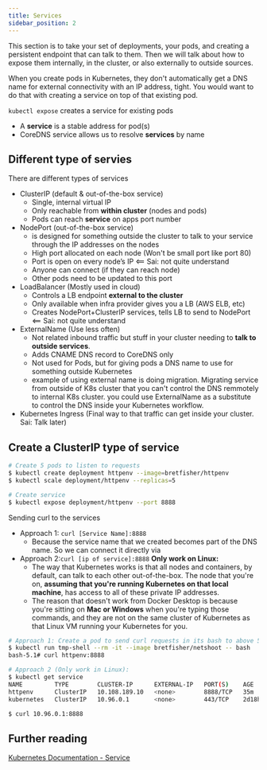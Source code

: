 ```yaml
---
title: Services
sidebar_position: 2
---
```


This section is to take your set of deployments, your pods, and creating a persistent endpoint that can talk to them. Then we will talk about how to expose them internally, in the cluster, or also externally to outside sources.

When you create pods in Kubernetes, they don't automatically get a DNS name for external connectivity with an IP address, tight. You would want to do that with creating a service on top of that existing pod.

`kubectl expose` creates a service for existing pods
- A **service** is a stable address for pod(s)
- CoreDNS service allows us to resolve **services** by name

## Different type of servies

There are different types of services
- ClusterIP (default & out-of-the-box service)
    - Single, internal virtual IP
    - Only reachable from **within cluster** (nodes and pods)
    - Pods can reach **service** on apps port number
- NodePort (out-of-the-box service)
    - is designed for something outside the cluster to talk to your service through the IP addresses on the nodes
    - High port allocated on each node (Won't be small port like port 80)
    - Port is open on every node’s IP <== Sai: not quite understand
    - Anyone can connect (if they can reach node)
    - Other pods need to be updated to this port
- LoadBalancer (Mostly used in cloud)
    - Controls a LB endpoint **external to the cluster**
    - Only available when infra provider gives you a LB (AWS ELB, etc)
    - Creates NodePort+ClusterIP services, tells LB to send to NodePort  <== Sai: not quite understand
- ExternalName (Use less often)
    - Not related inbound traffic but stuff in your cluster needing to **talk to outside services**.
    - Adds CNAME DNS record to CoreDNS only
    - Not used for Pods, but for giving pods a DNS name to use for something outside Kubernetes
    - example of using external name is doing migration. Migrating service from outside of K8s cluster that you can't control the DNS remmotely to internal K8s cluster. you could use ExternalName as a substitute to control the DNS inside your Kubernetes workflow.
- Kubernetes Ingress (Final way to that traffic can get inside your cluster. Sai: Talk later)


## Create a ClusterIP type of service

```bash
# Create 5 pods to listen to requests
$ kubectl create deployment httpenv --image=bretfisher/httpenv
$ kubectl scale deployment/httpenv --replicas=5

# Create service 
$ kubectl expose deployment/httpenv --port 8888
```

Sending curl to the services
- Approach 1: `curl [Service Name]:8888` 
    - Because the service name that we created becomes part of the DNS name. So we can connect it directly via
- Approach 2:`curl [ip of service]:8888` **Only work on Linux:** 
    - The way that Kubernetes works is that all nodes and containers, by default, can talk to each other out-of-the-box. The node that you're on, **assuming that you're running Kubernetes on that local machine**, has access to all of these private IP addresses. 
    - The reason that doesn't work from Docker Desktop is because you're sitting on **Mac or Windows** when you're typing those commands, and they are not on the same cluster of Kubernetes as that Linux VM running your Kubernetes for you.

```bash
# Approach 1: Create a pod to send curl requests in its bash to above 5 pods
$ kubectl run tmp-shell --rm -it --image bretfisher/netshoot -- bash
bash-5.1# curl httpenv:8888

# Approach 2 (Only work in Linux): 
$ kubectl get service
NAME         TYPE        CLUSTER-IP      EXTERNAL-IP   PORT(S)    AGE
httpenv      ClusterIP   10.108.189.10   <none>        8888/TCP   35m
kubernetes   ClusterIP   10.96.0.1       <none>        443/TCP    2d18h

$ curl 10.96.0.1:8888
```



## Further reading 

[Kubernetes Documentation - Service](https://kubernetes.io/docs/concepts/services-networking/service/)